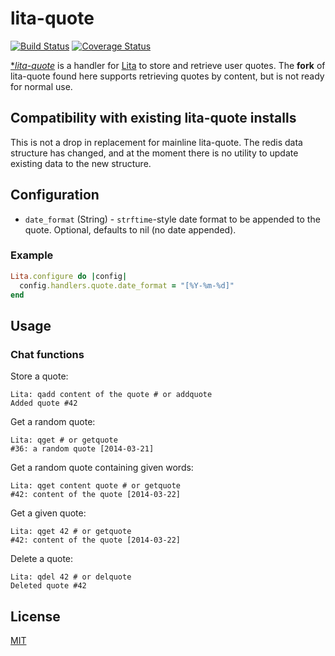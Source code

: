# lita-quote

[![Build Status](https://travis-ci.org/josqu4red/lita-quote.png?branch=master)](https://travis-ci.org/josqu4red/lita-quote)
[![Coverage Status](https://coveralls.io/repos/josqu4red/lita-quote/badge.png)](https://coveralls.io/r/josqu4red/lita-quote)

[**lita-quote*](https://github.com/josqu4red/lita-quote) is a handler for [Lita](https://github.com/jimmycuadra/lita) to store and retrieve user quotes. The **fork** of lita-quote found here supports retrieving quotes by content, but is not ready for normal use. 

## Compatibility with existing lita-quote installs
This is not a drop in replacement for mainline lita-quote. The redis data structure has changed, and at the moment there is no utility to update existing data to the new structure. 

## Configuration

* `date_format` (String) - `strftime`-style date format to be appended to the quote. Optional, defaults to nil (no date appended).

### Example

```ruby
Lita.configure do |config|
  config.handlers.quote.date_format = "[%Y-%m-%d]"
end
```

## Usage

### Chat functions

Store a quote:
```
Lita: qadd content of the quote # or addquote
Added quote #42
```

Get a random quote:
```
Lita: qget # or getquote
#36: a random quote [2014-03-21]
```

Get a random quote containing given words:
```
Lita: qget content quote # or getquote
#42: content of the quote [2014-03-22]
```

Get a given quote:
```
Lita: qget 42 # or getquote
#42: content of the quote [2014-03-22]
```

Delete a quote:
```
Lita: qdel 42 # or delquote
Deleted quote #42
```

## License

[MIT](http://opensource.org/licenses/MIT)
